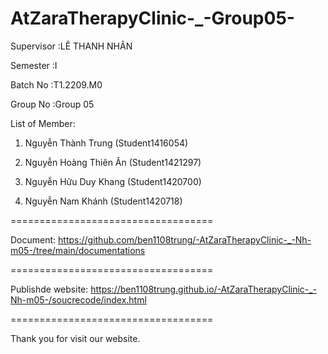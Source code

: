 AtZaraTherapyClinic-_-Group05-
===================================

Supervisor :LÊ THANH NHÂN

Semester :I

Batch No :T1.2209.M0

Group No :Group 05

List of Member:

1. Nguyễn Thành Trung (Student1416054)

2. Nguyễn Hoàng Thiên Ân (Student1421297)

3. Nguyễn Hữu Duy Khang (Student1420700)

4. Nguyễn Nam Khánh (Student1420718)

===================================

Document: https://github.com/ben1108trung/-AtZaraTherapyClinic-_-Nh-m05-/tree/main/documentations

===================================

Publishde website: https://ben1108trung.github.io/-AtZaraTherapyClinic-_-Nh-m05-/soucrecode/index.html

=================================== 

Thank you for visit our website.
